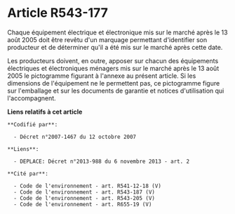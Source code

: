 # Article R543-177

Chaque équipement électrique et électronique mis sur le marché après le 13 août 2005 doit être revêtu d'un marquage
permettant d'identifier son producteur et de déterminer qu'il a été mis sur le marché après cette date.

Les producteurs doivent, en outre, apposer sur chacun des équipements électriques et électroniques ménagers mis sur le marché
après le 13 août 2005 le pictogramme figurant à l'annexe au présent article. Si les dimensions de l'équipement ne le
permettent pas, ce pictogramme figure sur l'emballage et sur les documents de garantie et notices d'utilisation qui
l'accompagnent.

**Liens relatifs à cet article**

	**Codifié par**:

	  - Décret n°2007-1467 du 12 octobre 2007

	**Liens**:

	  - DEPLACE: Décret n°2013-988 du 6 novembre 2013 - art. 2

	**Cité par**:

	  - Code de l'environnement - art. R541-12-18 (V)
	  - Code de l'environnement - art. R543-187 (V)
	  - Code de l'environnement - art. R543-205 (V)
	  - Code de l'environnement - art. R655-19 (V)
